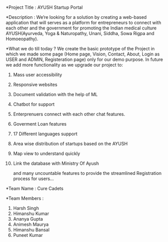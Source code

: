 *Project Title : AYUSH Startup Portal

*Description : We’re looking for a solution by creating a web-based application that will serves as a platform for entrepreneurs to connect with each other and the government for promoting the Indian medical culture AYUSH(Ayurveda, Yoga & Naturopathy, Unani, Siddha, Sowa Rigpa and Homoeopathy).

*What we do till today ?
  We create the basic prototype of the Project in which we made some page (Home page, Vision, Contact, About, Login as USER and ADMIN, Registeration page) only for our demo purpose.
  In future we add more functionality as we upgrade our project to:
  1. Mass user accessibility
  2. Responsive websites
  3. Document validation with the help of ML
  4. Chatbot for support
  5. Enterprenuers connect with each other chat features.
  6. Goverment Loan features
  7. 17 Different languages support
  8. Area wise distribution of startups based on the AYUSH
  9. Map view to understand quickly
  10. Link the database with Ministry Of Ayush

      and many uncountable features to provide the streamlined Registration process for users...


*Team Name : Cure Cadets

*Team Members : 
1. Harsh Singh
2. Himanshu Kumar
3. Ananya Gupta
4. Animesh Maurya
5. Himanshu Bansal
6. Puneet Kumar
